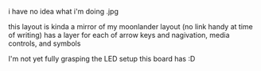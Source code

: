 i have no idea what i'm doing .jpg

this layout is kinda a mirror of my moonlander layout (no link handy at time of writing)
has a layer for each of arrow keys and nagivation, media controls, and symbols

I'm not yet fully grasping the LED setup this board has :D
